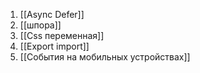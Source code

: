 1.  [[Async Defer]]
2. [[шпора]]
3. [[Css переменная]]
4. [[Export import]]
5. [[События на мобильных устройствах]]